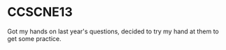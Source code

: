 CCSCNE13
========

Got my hands on last year's questions, decided to try my hand at them to get some practice.
